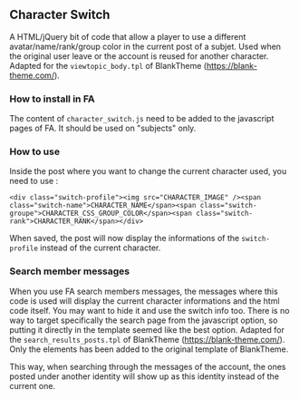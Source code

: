 ## Character Switch

A HTML/jQuery bit of code that allow a player to use a different avatar/name/rank/group color in the current post of a subjet. Used when the original user leave or the account is reused for another character. Adapted for the `viewtopic_body.tpl` of BlankTheme (https://blank-theme.com/).

### How to install in FA

The content of ```character_switch.js``` need to be added to the javascript pages of FA. It should be used on "subjects" only.

### How to use

Inside the post where you want to change the current character used, you need to use :

`<div class="switch-profile"><img src="CHARACTER_IMAGE" /><span class="switch-name">CHARACTER_NAME</span><span class="switch-groupe">CHARACTER_CSS_GROUP_COLOR</span><span class="switch-rank">CHARACTER_RANK</span></div>`

When saved, the post will now display the informations of the `switch-profile` instead of the current character.

### Search member messages

When you use FA search members messages, the messages where this code is used will display the current character informations and the html code itself. You may want to hide it and use the switch info too. There is no way to target specifically the search page from the javascript option, so putting it directly in the template seemed like the best option. Adapted for the `search_results_posts.tpl` of BlankTheme (https://blank-theme.com/). Only the <!-- ELYAELL --> elements has been added to the original template of BlankTheme.

This way, when searching through the messages of the account, the ones posted under another identity will show up as this identity instead of the current one.
